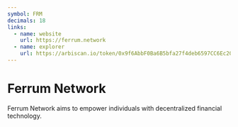 ```yaml
---
symbol: FRM
decimals: 18
links:
  - name: website
    url: https://ferrum.network
  - name: explorer
    url: https://arbiscan.io/token/0x9f6AbbF0Ba6B5bfa27f4deb6597CC6Ec20573FDA
---
```


# Ferrum Network

Ferrum Network aims to empower individuals with decentralized financial technology.
